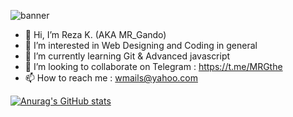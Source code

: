 ![banner](https://user-images.githubusercontent.com/86018280/131982884-2465e7ab-f055-46ba-95e6-910821702349.png)


- 👋 Hi, I’m Reza K. (AKA MR_Gando)
- 👀 I’m interested in Web Designing and Coding in general 
- 🌱 I’m currently learning Git & Advanced javascript
- 💞️ I’m looking to collaborate on Telegram : https://t.me/MRGthe
- 📫 How to reach me : wmails@yahoo.com

[![Anurag's GitHub stats](https://github-readme-stats.vercel.app/api?username=MRGando&show_icons=true&theme=gruvbox)](https://github.com/anuraghazra/github-readme-stats)

<!---
MRGando/MRGando is a ✨ special ✨ repository because its `README.md` (this file) appears on your GitHub profile.
You can click the Preview link to take a look at your changes.
--->
